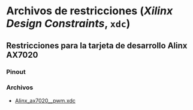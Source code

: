 # Archivos de restricciones (*Xilinx Design Constraints*, `xdc`)

## Restricciones para la tarjeta de desarrollo Alinx AX7020 

### Pinout

### Archivos

* [Alinx_ax7020__pwm.xdc](Alinx_ax7020__pwm.xdc)

